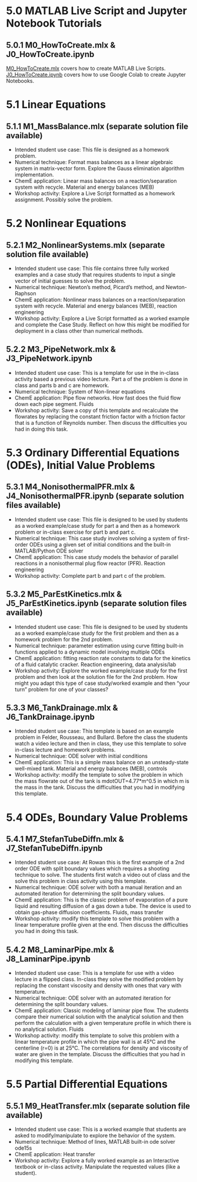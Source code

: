 # 5.0 MATLAB Live Script and Jupyter Notebook Tutorials

## 5.0.1 M0_HowToCreate.mlx & J0_HowToCreate.ipynb
[M0_HowToCreate.mlx](https://github.com/ashleefv/ChESS2022/blob/master/5%20Interactive%20Coding%20Templates/M0_HowToCreate.mlx) covers how to create MATLAB Live Scripts. [J0_HowToCreate.ipynb](https://github.com/ashleefv/ChESS2022/blob/master/5%20Interactive%20Coding%20Templates/J0_HowToCreate.ipynb) covers how to use Google Colab to create Jupyter Notebooks.

# 5.1 Linear Equations
## 5.1.1 M1_MassBalance.mlx (separate solution file available)
- Intended student use case: This file is designed as a homework problem. 
- Numerical technique: Format mass balances as a linear algebraic system in matrix-vector form. Explore the Gauss elimination algorithm implementation.
-	ChemE application: Linear mass balances on a reaction/separation system with recycle. Material and energy balances (MEB)
-	Workshop activity: Explore a Live Script formatted as a homework assignment. Possibly solve the problem.

# 5.2 Nonlinear Equations
## 5.2.1 M2_NonlinearSystems.mlx (separate solution file available)
-	Intended student use case: This file contains three fully worked examples and a case study that requires students to input a single vector of initial guesses to solve the problem.
- Numerical technique: Newton’s method, Picard’s method, and Newton-Raphson
- ChemE application: Nonlinear mass balances on a reaction/separation system with recycle. Material and energy balances (MEB), reaction engineering
- Workshop activity: Explore a Live Script formatted as a worked example and complete the Case Study. Reflect on how this might be modified for deployment in a class other than numerical methods.

## 5.2.2 M3_PipeNetwork.mlx & J3_PipeNetwork.ipynb
- Intended student use case: This is a template for use in the in-class activity based a previous video lecture. Part a of the problem is done in class and parts b and c are homework.
- Numerical technique: System of Non-linear equations 
- ChemE application: Pipe flow networks. How fast does the fluid flow down each pipe segment. Fluids
- Workshop activity: Save a copy of this template and recalculate the flowrates by replacing the constant friction factor with a friction factor that is a function of Reynolds number. Then discuss the difficulties you had in doing this task.

# 5.3 Ordinary Differential Equations (ODEs), Initial Value Problems
## 5.3.1 M4_NonisothermalPFR.mlx & J4_NonisothermalPFR.ipynb (separate solution files available)
- Intended student use case: This file is designed to be used by students as a worked example/case study for part a and then as a homework problem or in-class exercise for part b and part c.
- Numerical technique: This case study involves solving a system of first-order ODEs using a given set of initial conditions and the built-in MATLAB/Python ODE solver
- ChemE application: This case study models the behavior of parallel reactions in a nonisothermal plug flow reactor (PFR). Reaction engineering
- Workshop activity: Complete part b and part c of the problem.

## 5.3.2 M5_ParEstKinetics.mlx & J5_ParEstKinetics.ipynb (separate solution files available)
- Intended student use case: This file is designed to be used by students as a worked example/case study for the first problem and then as a homework problem for the 2nd problem.
- Numerical technique: parameter estimation using curve fitting built-in functions applied to a dynamic model involving multiple ODEs
- ChemE application: fitting reaction rate constants to data for the kinetics of a fluid catalytic cracker. Reaction engineering, data analysis/lab
- Workshop activity: Explore the worked example/case study for the first problem and then look at the solution file for the 2nd problem. How might you adapt this type of case study/worked example and then “your turn” problem for one of your classes?

## 5.3.3 M6_TankDrainage.mlx & J6_TankDrainage.ipynb
- Intended student use case: This template is based on an example problem in Felder, Rousseau, and Bullard. Before the class the students watch a video lecture and then in class, they use this template to solve in-class lecture and homework problems.
- Numerical technique: ODE solver with initial conditions
- ChemE application: This is a simple mass balance on an unsteady-state well-mixed tank. Material and energy balances (MEB), controls
- Workshop activity: modify the template to solve the problem in which the mass flowrate out of the tank is mdotOUT=4.77*m^0.5 in which m is the mass in the tank. Discuss the difficulties that you had in modifying this template.

# 5.4 ODEs, Boundary Value Problems
## 5.4.1 M7_StefanTubeDiffn.mlx & J7_StefanTubeDiffn.ipynb
- Intended student use case: At Rowan this is the first example of a 2nd order ODE with split boundary values which requires a shooting technique to solve. The students first watch a video out of class and the solve this problem in class activity using this template.
- Numerical technique: ODE solver with both a manual iteration and an automated iteration for determining the split boundary values.
- ChemE application: This is the classic problem of evaporation of a pure liquid and resulting diffusion of a gas down a tube. The device is used to obtain gas-phase diffusion coefficients. Fluids, mass transfer
- Workshop activity: modify this template to solve this problem with a linear temperature profile given at the end. Then discuss the difficulties you had in doing this task.

## 5.4.2 M8_LaminarPipe.mlx & J8_LaminarPipe.ipynb
- Intended student use case: This is a template for use with a video lecture in a flipped class. In-class they solve the modified problem by replacing the constant viscosity and density with ones that vary with temperature.
- Numerical technique: ODE solver with an automated iteration for determining the split boundary values.
- ChemE application: Classic modeling of laminar pipe flow. The students compare their numerical solution with the analytical solution and then perform the calculation with a given temperature profile in which there is no analytical solution. Fluids
- Workshop activity: modify this template to solve this problem with a linear temperature profile in which the pipe wall is at 45°C and the centerline (r=0) is at 25°C. The correlations for density and viscosity of water are given in the template. Discuss the difficulties that you had in modifying this template.

# 5.5 Partial Differential Equations
## 5.5.1 M9_HeatTransfer.mlx (separate solution file available)
- Intended student use case: This is a worked example that students are asked to modify/manipulate to explore the behavior of the system.
- Numerical technique: Method of lines, MATLAB built-in ode solver ode15s
- ChemE application: Heat transfer
- Workshop activity: Explore a fully worked example as an Interactive textbook or in-class activity. Manipulate the requested values (like a student).
